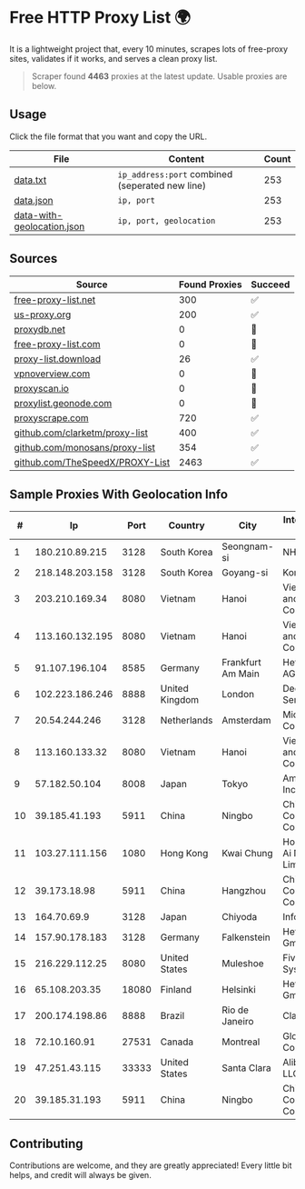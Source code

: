 
# Free HTTP Proxy List 🌍

It is a lightweight project that, every 10 minutes, scrapes lots of free-proxy sites, validates if it works, and serves a clean proxy list.


> Scraper found **4463** proxies at the latest update. Usable proxies are below.

## Usage

Click the file format that you want and copy the URL.


|File|Content|Count|
|----|-------|-----|
|[data.txt](https://raw.githubusercontent.com/themiralay/Proxy-List-World/master/data.txt)|`ip_address:port` combined (seperated new line)|253|
|[data.json](https://raw.githubusercontent.com/themiralay/Proxy-List-World/master/data.json)|`ip, port`|253|
|[data-with-geolocation.json](https://raw.githubusercontent.com/themiralay/Proxy-List-World/master/data-with-geolocation.json)|`ip, port, geolocation`|253|

## Sources

|Source|Found Proxies|Succeed|
|------|-------------|-------|
|[free-proxy-list.net](https://free-proxy-list.net)|300|✅|
|[us-proxy.org](https://www.us-proxy.org)|200|✅|
|[proxydb.net](http://proxydb.net)|0|🚫|
|[free-proxy-list.com](https://free-proxy-list.com/?page=&port=&type%5B%5D=http&type%5B%5D=https&up_time=0&search=Search)|0|🚫|
|[proxy-list.download](https://www.proxy-list.download/HTTP)|26|✅|
|[vpnoverview.com](https://vpnoverview.com/privacy/anonymous-browsing/free-proxy-servers)|0|🚫|
|[proxyscan.io](https://www.proxyscan.io)|0|🚫|
|[proxylist.geonode.com](https://proxylist.geonode.com/api/proxy-list?limit=300&page=1&sort_by=lastChecked&sort_type=desc&protocols=http,https)|0|🚫|
|[proxyscrape.com](https://api.proxyscrape.com/v2/?request=displayproxies&protocol=http&timeout=10000&country=all&ssl=all&anonymity=all)|720|✅|
|[github.com/clarketm/proxy-list](https://raw.githubusercontent.com/clarketm/proxy-list/master/proxy-list-raw.txt)|400|✅|
|[github.com/monosans/proxy-list](https://raw.githubusercontent.com/monosans/proxy-list/main/proxies/http.txt)|354|✅|
|[github.com/TheSpeedX/PROXY-List](https://raw.githubusercontent.com/TheSpeedX/PROXY-List/master/http.txt)|2463|✅|


## Sample Proxies With Geolocation Info

|#|Ip|Port|Country|City|Internet Service Provider|
|-|--|----|-------|----|-------------------------|
|1|180.210.89.215|3128|South Korea|Seongnam-si|NHNCLOUD|
|2|218.148.203.158|3128|South Korea|Goyang-si|Korea Telecom|
|3|203.210.169.34|8080|Vietnam|Hanoi|VietNam Post and Telecom Corporation|
|4|113.160.132.195|8080|Vietnam|Hanoi|VietNam Post and Telecom Corporation|
|5|91.107.196.104|8585|Germany|Frankfurt Am Main|Hetzner Online AG|
|6|102.223.186.246|8888|United Kingdom|London|Dedicated Servers|
|7|20.54.244.246|3128|Netherlands|Amsterdam|Microsoft Corporation|
|8|113.160.133.32|8080|Vietnam|Hanoi|VietNam Post and Telecom Corporation|
|9|57.182.50.104|8008|Japan|Tokyo|Amazon.com, Inc.|
|10|39.185.41.193|5911|China|Ningbo|China Mobile Communications Corporation|
|11|103.27.111.156|1080|Hong Kong|Kwai Chung|Hong Kong San Ai Net Int'l Limited|
|12|39.173.18.98|5911|China|Hangzhou|China Mobile Communications Corporation|
|13|164.70.69.9|3128|Japan|Chiyoda|InfoSphere|
|14|157.90.178.183|3128|Germany|Falkenstein|Hetzner Online GmbH|
|15|216.229.112.25|8080|United States|Muleshoe|Five Area Systems, LLC|
|16|65.108.203.35|18080|Finland|Helsinki|Hetzner Online GmbH|
|17|200.174.198.86|8888|Brazil|Rio de Janeiro|Claro S.A|
|18|72.10.160.91|27531|Canada|Montreal|GloboTech Communications|
|19|47.251.43.115|33333|United States|Santa Clara|Alibaba Cloud LLC|
|20|39.185.31.193|5911|China|Ningbo|China Mobile Communications Corporation|



## Contributing

Contributions are welcome, and they are greatly appreciated! Every
little bit helps, and credit will always be given.

